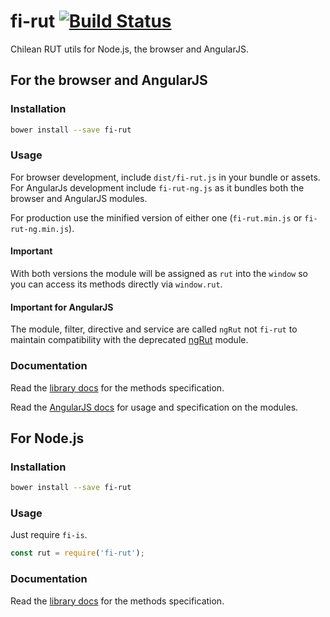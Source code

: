 # fi-rut [![Build Status](https://travis-ci.org/FinalDevStudio/fi-rut.svg?branch=master)](https://travis-ci.org/FinalDevStudio/fi-rut)

Chilean RUT utils for Node.js, the browser and AngularJS.

## For the browser and AngularJS

### Installation

```sh
bower install --save fi-rut
```

### Usage

For browser development, include `dist/fi-rut.js` in your bundle or assets. For AngularJs development include `fi-rut-ng.js` as it bundles both the browser and AngularJS modules.

For production use the minified version of either one (`fi-rut.min.js` or `fi-rut-ng.min.js`).

#### Important

With both versions the module will be assigned as `rut` into the `window` so you can access its methods directly via `window.rut`.

#### Important for AngularJS

The module, filter, directive and service are called `ngRut` not `fi-rut` to maintain compatibility with the deprecated [ngRut](https://github.com/FinalDevStudio/ng-rut) module.

### Documentation
Read the [library docs](docs/lib.md) for the methods specification.

Read the [AngularJS docs](docs/angular.md) for usage and specification on the modules.

## For Node.js

### Installation

```sh
bower install --save fi-rut
```

### Usage

Just require `fi-is`.

```javascript
const rut = require('fi-rut');
```

### Documentation

Read the [library docs](docs/lib.md) for the methods specification.
